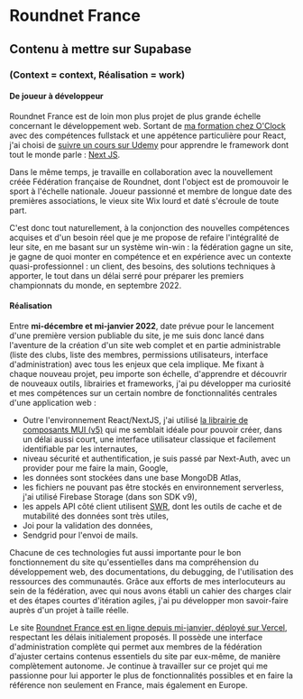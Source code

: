 # Roundnet France

## Contenu à mettre sur Supabase

### (Context = context, Réalisation = work)

#### De joueur à développeur

Roundnet France est de loin mon plus projet de plus grande échelle concernant le développement web. Sortant de [ma formation chez O'Clock](https://oclock.io/) avec des compétences fullstack et une appétence particulière pour React, j'ai choisi de [suivre un cours sur Udemy](https://www.udemy.com/course/nextjs-react-the-complete-guide/) pour apprendre le framework dont tout le monde parle : [Next JS](https://nextjs.org/).

Dans le même temps, je travaille en collaboration avec la nouvellement créée Fédération française de Roundnet, dont l'object est de promouvoir le sport à l'échelle nationale. Joueur passionné et membre de longue date des premières associations, le vieux site Wix lourd et daté s'écroule de toute part.

C'est donc tout naturellement, à la conjonction des nouvelles compétences acquises et d'un besoin réel que je me propose de refaire l'intégralité de leur site, en me basant sur un système win-win : la fédération gagne un site, je gagne de quoi monter en compétence et en expérience avec un contexte quasi-professionnel : un client, des besoins, des solutions techniques à apporter, le tout dans un délai serré pour préparer les premiers championnats du monde, en septembre 2022.

#### Réalisation

Entre **mi-décembre et mi-janvier 2022**, date prévue pour le lancement d'une première version publiable du site, je me suis donc lancé dans l'aventure de la création d'un site web complet et en partie administrable (liste des clubs, liste des membres, permissions utilisateurs, interface d'administration) avec tous les enjeux que cela implique. Me fixant à chaque nouveau projet, peu importe son échelle, d'apprendre et découvrir de nouveaux outils, librairies et frameworks, j'ai pu développer ma curiosité et mes compétences sur un certain nombre de fonctionnalités centrales d'une application web :

- Outre l'environnement React/NextJS, j'ai utilisé [la librairie de composants MUI (v5)](https://mui.com/) qui me semblait idéale pour pouvoir créer, dans un délai aussi court, une interface utilisateur classique et facilement identifiable par les internautes,
- niveau sécurité et authentification, je suis passé par Next-Auth, avec un provider pour me faire la main, Google,
- les données sont stockées dans une base MongoDB Atlas,
- les fichiers ne pouvant pas être stockés en environnement serverless, j'ai utilisé Firebase Storage (dans son SDK v9),
- les appels API côté client utilisent [SWR](https://swr.vercel.app/), dont les outils de cache et de mutabilité des données sont très utiles,
- Joi pour la validation des données,
- Sendgrid pour l'envoi de mails.

Chacune de ces technologies fut aussi importante pour le bon fonctionnement du site qu'essentielles dans ma compréhension du développement web, des documentations, du debugging, de l'utilisation des ressources des communautés. Grâce aux efforts de mes interlocuteurs au sein de la fédération, avec qui nous avons établi un cahier des charges clair et des étapes courtes d'itération agiles, j'ai pu développer mon savoir-faire auprès d'un projet à taille réelle.

Le site [Roundnet France est en ligne depuis mi-janvier, déployé sur Vercel](https://www.roundnetfrance.fr/), respectant les délais initialement proposés. Il possède une interface d'administration complète qui permet aux membres de la fédération d'ajuster certains contenus essentiels du site par eux-même, de manière complètement autonome. Je continue à travailler sur ce projet qui me passionne pour lui apporter le plus de fonctionnalités possibles et en faire la référence non seulement en France, mais également en Europe.
